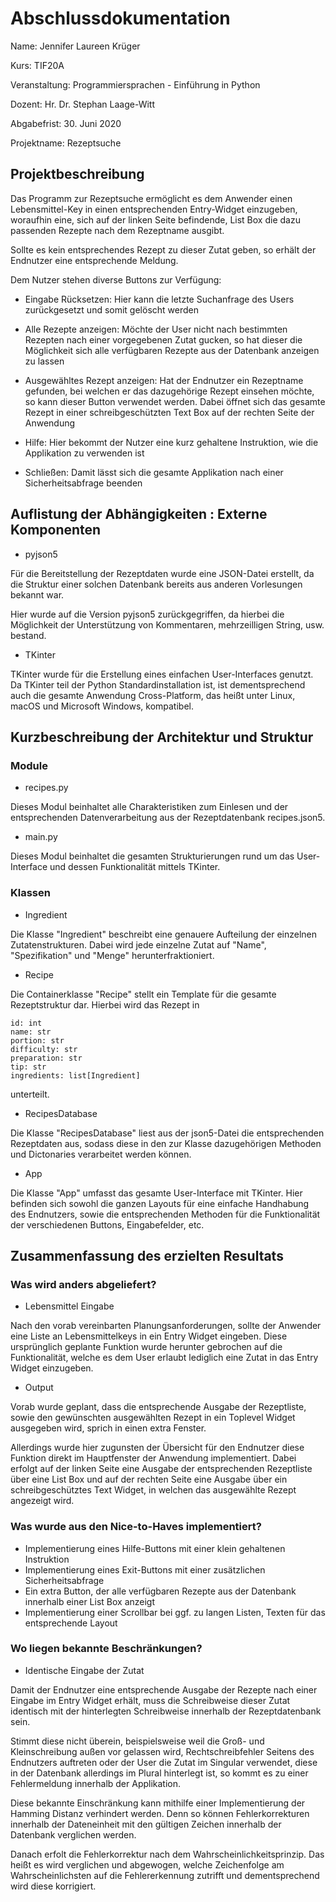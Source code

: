 # Abschlussdokumentation
Name: Jennifer Laureen Krüger

Kurs: TIF20A

Veranstaltung: Programmiersprachen - Einführung in Python

Dozent: Hr. Dr. Stephan Laage-Witt

Abgabefrist: 30. Juni 2020

Projektname: Rezeptsuche

## Projektbeschreibung

Das Programm zur Rezeptsuche ermöglicht es dem Anwender einen Lebensmittel-Key in einen entsprechenden Entry-Widget einzugeben, woraufhin eine, sich auf der linken Seite befindende, List Box die dazu passenden Rezepte nach dem Rezeptname ausgibt.

Sollte es kein entsprechendes Rezept zu dieser Zutat geben, so erhält der Endnutzer eine entsprechende Meldung.

Dem Nutzer stehen diverse Buttons zur Verfügung:

- Eingabe Rücksetzen: Hier kann die letzte Suchanfrage des Users zurückgesetzt und somit gelöscht werden

- Alle Rezepte anzeigen: Möchte der User nicht nach bestimmten Rezepten nach einer vorgegebenen Zutat gucken, so hat dieser die Möglichkeit sich alle verfügbaren Rezepte aus der Datenbank anzeigen zu lassen

- Ausgewähltes Rezept anzeigen: Hat der Endnutzer ein Rezeptname gefunden, bei welchen er das dazugehörige Rezept einsehen möchte, so kann dieser Button verwendet werden. Dabei öffnet sich das gesamte Rezept in einer schreibgeschützten Text Box auf der rechten Seite der Anwendung

- Hilfe: Hier bekommt der Nutzer eine kurz gehaltene Instruktion, wie die Applikation zu verwenden ist

- Schließen: Damit lässt sich die gesamte Applikation nach einer Sicherheitsabfrage beenden

## Auflistung der Abhängigkeiten : Externe Komponenten
- pyjson5

Für die Bereitstellung der Rezeptdaten wurde eine JSON-Datei erstellt, da die Struktur einer solchen Datenbank bereits aus anderen Vorlesungen bekannt war. 

Hier wurde auf die Version pyjson5 zurückgegriffen, da hierbei die Möglichkeit der Unterstützung von Kommentaren, mehrzeilligen String, usw. bestand.

- TKinter

TKinter wurde für die Erstellung eines einfachen User-Interfaces genutzt.
Da TKinter teil der Python Standardinstallation ist, ist dementsprechend auch die gesamte Anwendung Cross-Platform, das heißt unter Linux, macOS und Microsoft Windows, kompatibel.

## Kurzbeschreibung der Architektur und Struktur
### Module
- recipes.py

Dieses Modul beinhaltet alle Charakteristiken zum Einlesen und der entsprechenden Datenverarbeitung aus der Rezeptdatenbank recipes.json5.

- main.py

Dieses Modul beinhaltet die gesamten Strukturierungen rund um das User-Interface und dessen Funktionalität mittels TKinter.

### Klassen
- Ingredient

Die Klasse "Ingredient" beschreibt eine genauere Aufteilung der einzelnen Zutatenstrukturen. Dabei wird jede einzelne Zutat auf "Name", "Spezifikation" und "Menge" herunterfraktioniert.

- Recipe

Die Containerklasse "Recipe" stellt ein Template für die gesamte Rezeptstruktur dar.
Hierbei wird das Rezept in

    id: int
    name: str
    portion: str
    difficulty: str
    preparation: str
    tip: str
    ingredients: list[Ingredient]

unterteilt.

- RecipesDatabase

Die Klasse "RecipesDatabase" liest aus der json5-Datei die entsprechenden Rezeptdaten aus, sodass diese in den zur Klasse dazugehörigen Methoden und Dictonaries verarbeitet werden können.

- App

Die Klasse "App" umfasst das gesamte User-Interface mit TKinter. Hier befinden sich sowohl die ganzen Layouts für eine einfache Handhabung des Endnutzers, sowie die entsprechenden Methoden für die Funktionalität der verschiedenen Buttons, Eingabefelder, etc.

## Zusammenfassung des erzielten Resultats
### Was wird anders abgeliefert?
- Lebensmittel Eingabe

Nach den vorab vereinbarten Planungsanforderungen, sollte der Anwender eine Liste an Lebensmittelkeys in ein Entry Widget eingeben.
Diese ursprünglich geplante Funktion wurde herunter gebrochen auf die Funktionalität, welche es dem User erlaubt lediglich eine Zutat in das Entry Widget einzugeben.

- Output

Vorab wurde geplant, dass die entsprechende Ausgabe der Rezeptliste, sowie den gewünschten ausgewählten Rezept in ein Toplevel Widget ausgegeben wird, sprich in einen extra Fenster.

Allerdings wurde hier zugunsten der Übersicht für den Endnutzer diese Funktion direkt im Hauptfenster der Anwendung implementiert.
Dabei erfolgt auf der linken Seite eine Ausgabe der entsprechenden Rezeptliste über eine List Box und auf der rechten Seite eine Ausgabe über ein schreibgeschütztes Text Widget, in welchen das ausgewählte Rezept angezeigt wird.

### Was wurde aus den Nice-to-Haves implementiert?
- Implementierung eines Hilfe-Buttons mit einer klein gehaltenen Instruktion
- Implementierung eines Exit-Buttons mit einer zusätzlichen Sicherheitsabfrage
- Ein extra Button, der alle verfügbaren Rezepte aus der Datenbank innerhalb einer List Box anzeigt
- Implementierung einer Scrollbar bei ggf. zu langen Listen, Texten für das entsprechende Layout

### Wo liegen bekannte Beschränkungen?
- Identische Eingabe der Zutat

Damit der Endnutzer eine entsprechende Ausgabe der Rezepte nach einer Eingabe im Entry Widget erhält, muss die Schreibweise dieser Zutat identisch mit der hinterlegten Schreibweise innerhalb der Rezeptdatenbank sein. 

Stimmt diese nicht überein, beispielsweise weil die Groß- und Kleinschreibung außen vor gelassen wird, Rechtschreibfehler Seitens des Endnutzers auftreten oder der User die Zutat im Singular verwendet, diese in der Datenbank allerdings im Plural hinterlegt ist, so kommt es zu einer Fehlermeldung innerhalb der Applikation.

Diese bekannte Einschränkung kann mithilfe einer Implementierung der Hamming Distanz verhindert werden. Denn so können Fehlerkorrekturen innerhalb der Dateneinheit mit den gültigen Zeichen innerhalb der Datenbank verglichen werden. 

Danach erfolt die Fehlerkorrektur nach dem Wahrscheinlichkeitsprinzip. Das heißt es wird verglichen und abgewogen, welche Zeichenfolge am Wahrscheinlichsten auf die Fehlererkennung zutrifft und dementsprechend wird diese korrigiert.